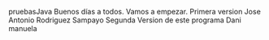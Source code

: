 pruebasJava
Buenos días a todos.
Vamos a empezar.
Primera version
Jose Antonio Rodriguez Sampayo Segunda Version de este programa
Dani
manuela

